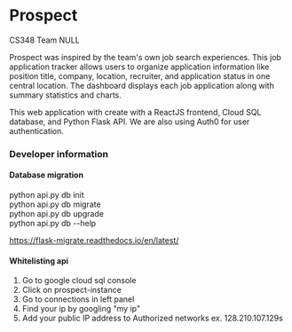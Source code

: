 # Prospect
CS348 Team NULL

Prospect was inspired by the team's own job search experiences. This job application tracker allows users to organize application information like position title, company, location, recruiter, and application status in one central location. The dashboard displays each job application along with summary statistics and charts.

This web application with create with a ReactJS frontend, Cloud SQL database, and Python Flask API. We are also using Auth0 for user authentication.

### Developer information

#### Database migration
python api.py db init       \
python api.py db migrate    \
python api.py db upgrade    \
python api.py db --help

https://flask-migrate.readthedocs.io/en/latest/

#### Whitelisting api

1. Go to google cloud sql console
2. Click on prospect-instance
3. Go to connections in left panel
4. Find your ip by googling "my ip"
5. Add your public IP address to Authorized networks
ex. 128.210.107.129s

